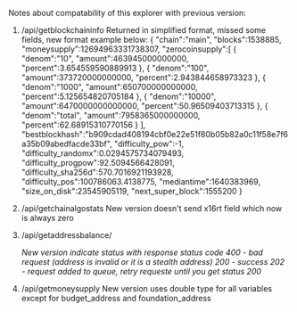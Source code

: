 Notes about compatability of this explorer with previous version:
1. /api/getblockchaininfo
Returned in simplified format, missed some fields, new format example below:
{
   "chain":"main",
   "blocks":1538885,
   "moneysupply":12694963331738307,
   "zerocoinsupply":[
      {
         "denom":"10",
         "amount":463945000000000,
         "percent":3.654559590889913
      },
      {
         "denom":"100",
         "amount":373720000000000,
         "percent":2.943844658973323
      },
      {
         "denom":"1000",
         "amount":650700000000000,
         "percent":5.125654820705184
      },
      {
         "denom":"10000",
         "amount":6470000000000000,
         "percent":50.96509403713315
      },
      {
         "denom":"total",
         "amount":7958365000000000,
         "percent":62.68915310770156
      }
   ],
   "bestblockhash":"b909cdad408194cbf0e22e51f80b05b82a0c11f58e7f6a35b09abedfacde33bf",
   "difficulty_pow":-1,
   "difficulty_randomx":0.0294575734079493,
   "difficulty_progpow":92.5094566428091,
   "difficulty_sha256d":570.7016921193928,
   "difficulty_pos":100786063.4138775,
   "mediantime":1640383969,
   "size_on_disk":23545905119,
   "next_super_block":1555200
}


2. /api/getchainalgostats
New version doesn't send x16rt field which now is always zero

3. /api/getaddressbalance/<address>
New version indicate status with response status code
400 - bad request (address is invalid or it is a stealth address)
200 - success
202 - request added to queue, retry requeste until you get status 200

4. /api/getmoneysupply
New version uses double type for all variables except for budget_address and foundation_address